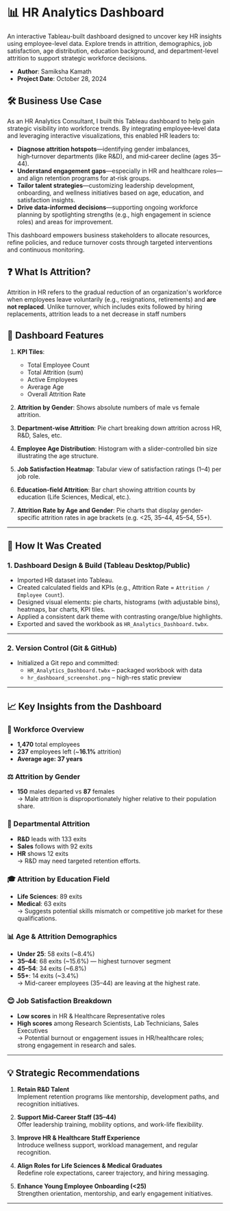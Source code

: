 # 📊 HR Analytics Dashboard

An interactive Tableau-built dashboard designed to uncover key HR insights using employee-level data. Explore trends in attrition, demographics, job satisfaction, age distribution, education background, and department-level attrition to support strategic workforce decisions.

- **Author**: Samiksha Kamath  
- **Project Date**: October 28, 2024

## 🛠️ Business Use Case

As an HR Analytics Consultant, I built this Tableau dashboard to help gain strategic visibility into workforce trends. By integrating employee‑level data and leveraging interactive visualizations, this enabled HR leaders to:

- **Diagnose attrition hotspots**—identifying gender imbalances, high‑turnover departments (like R&D), and mid‑career decline (ages 35–44).
- **Understand engagement gaps**—especially in HR and healthcare roles—and align retention programs for at‑risk groups.
- **Tailor talent strategies**—customizing leadership development, onboarding, and wellness initiatives based on age, education, and satisfaction insights.
- **Drive data‑informed decisions**—supporting ongoing workforce planning by spotlighting strengths (e.g., high engagement in science roles) and areas for improvement.

This dashboard empowers business stakeholders to allocate resources, refine policies, and reduce turnover costs through targeted interventions and continuous monitoring.

## ❓ What Is Attrition?

Attrition in HR refers to the gradual reduction of an organization's workforce when employees leave voluntarily (e.g., resignations, retirements) and **are not replaced**. Unlike turnover, which includes exits followed by hiring replacements, attrition leads to a net decrease in staff numbers 


## 🧭 Dashboard Features

1. **KPI Tiles**:  
   - Total Employee Count  
   - Total Attrition (sum)  
   - Active Employees  
   - Average Age  
   - Overall Attrition Rate  

2. **Attrition by Gender**: Shows absolute numbers of male vs female attrition.

3. **Department-wise Attrition**: Pie chart breaking down attrition across HR, R&D, Sales, etc.

4. **Employee Age Distribution**: Histogram with a slider-controlled bin size illustrating the age structure.

5. **Job Satisfaction Heatmap**: Tabular view of satisfaction ratings (1–4) per job role.

6. **Education-field Attrition**: Bar chart showing attrition counts by education (Life Sciences, Medical, etc.).

7. **Attrition Rate by Age and Gender**: Pie charts that display gender-specific attrition rates in age brackets (e.g. <25, 35–44, 45–54, 55+).

---

## 🔧 How It Was Created

### 1. Dashboard Design & Build (Tableau Desktop/Public)
- Imported HR dataset into Tableau.
- Created calculated fields and KPIs (e.g., Attrition Rate = `Attrition / Employee Count`).
- Designed visual elements: pie charts, histograms (with adjustable bins), heatmaps, bar charts, KPI tiles.
- Applied a consistent dark theme with contrasting orange/blue highlights.
- Exported and saved the workbook as `HR_Analytics_Dashboard.twbx`.

---

### 2. Version Control (Git & GitHub)
- Initialized a Git repo and committed:
  - `HR_Analytics_Dashboard.twbx` – packaged workbook with data
  - `hr_dashboard_screenshot.png` – high-res static preview
 ---

## 📈 Key Insights from the Dashboard

### 👥 Workforce Overview
- **1,470** total employees  
- **237** employees left (~**16.1%** attrition)  
- **Average age: 37 years**

### ⚖️ Attrition by Gender
- **150** males departed vs **87** females  
  → Male attrition is disproportionately higher relative to their population share.

### 🏢 Departmental Attrition
- **R&D** leads with 133 exits  
- **Sales** follows with 92 exits  
- **HR** shows 12 exits  
  → R&D may need targeted retention efforts.

### 🎓 Attrition by Education Field
- **Life Sciences**: 89 exits  
- **Medical**: 63 exits  
  → Suggests potential skills mismatch or competitive job market for these qualifications.

### 📊 Age & Attrition Demographics
- **Under 25**: 58 exits (~8.4%)  
- **35–44**: 68 exits (~15.6%) — highest turnover segment  
- **45–54**: 34 exits (~6.8%)  
- **55+**: 14 exits (~3.4%)  
  → Mid-career employees (35–44) are leaving at the highest rate.

### 😊 Job Satisfaction Breakdown
- **Low scores** in HR & Healthcare Representative roles  
- **High scores** among Research Scientists, Lab Technicians, Sales Executives  
  → Potential burnout or engagement issues in HR/healthcare roles; strong engagement in research and sales.

---

## 💡 Strategic Recommendations

1. **Retain R&D Talent**  
   Implement retention programs like mentorship, development paths, and recognition initiatives.

2. **Support Mid-Career Staff (35–44)**  
   Offer leadership training, mobility options, and work-life flexibility.

3. **Improve HR & Healthcare Staff Experience**  
   Introduce wellness support, workload management, and regular recognition.

4. **Align Roles for Life Sciences & Medical Graduates**  
   Redefine role expectations, career trajectory, and hiring messaging.

5. **Enhance Young Employee Onboarding (<25)**  
   Strengthen orientation, mentorship, and early engagement initiatives.

---



